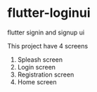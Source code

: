 # flutter-loginui
flutter signin and signup ui

This project have 4 screens
1) Spleash screen
2) Login screen
3) Registration screen
4) Home screen

